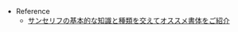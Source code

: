 - Reference
  - [サンセリフの基本的な知識と種類を交えてオススメ書体をご紹介](https://designpocket.jp/static/font/sans-serif/default.aspx)
